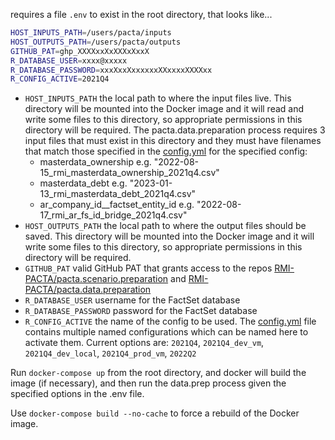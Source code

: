 requires a file `.env` to exist in the root directory, that looks like...
``` sh
HOST_INPUTS_PATH=/users/pacta/inputs
HOST_OUTPUTS_PATH=/users/pacta/outputs
GITHUB_PAT=ghp_XXXXxxXxXXXxXxxX
R_DATABASE_USER=xxxx@xxxxx
R_DATABASE_PASSWORD=xxxXxxXxxxxxxXXxxxxXXXXxx
R_CONFIG_ACTIVE=2021Q4
```

- `HOST_INPUTS_PATH` the local path to where the input files live. This directory will be mounted into the Docker image and it will read and write some files to this directory, so appropriate permissions in this directory will be required. The pacta.data.preparation process requires 3 input files that must exist in this directory and they must have filenames that match those specified in the [config.yml](config.yml) for the specified config:
  - masterdata_ownership e.g. "2022-08-15_rmi_masterdata_ownership_2021q4.csv"
  - masterdata_debt e.g. "2023-01-13_rmi_masterdata_debt_2021q4.csv"
  - ar_company_id__factset_entity_id e.g. "2022-08-17_rmi_ar_fs_id_bridge_2021q4.csv"
- `HOST_OUTPUTS_PATH` the local path to where the output files should be saved. This directory will be mounted into the Docker image and it will write some files to this directory, so appropriate permissions in this directory will be required.
- `GITHUB_PAT` valid GitHub PAT that grants access to the repos [RMI-PACTA/pacta.scenario.preparation](https://github.com/RMI-PACTA/pacta.scenario.preparation) and [RMI-PACTA/pacta.data.preparation](https://github.com/RMI-PACTA/pacta.data.preparation)
- `R_DATABASE_USER` username for the FactSet database
- `R_DATABASE_PASSWORD` password for the FactSet database
- `R_CONFIG_ACTIVE` the name of the config to be used. The [config.yml](config.yml) file contains multiple named configurations which can be named here to activate them. Current options are: `2021Q4`, `2021Q4_dev_vm`, `2021Q4_dev_local`, `2021Q4_prod_vm`, `2022Q2`

Run `docker-compose up` from the root directory, and docker will build the image (if necessary), and then run the data.prep process given the specified options in the .env file.

Use `docker-compose build --no-cache` to force a rebuild of the Docker image.
